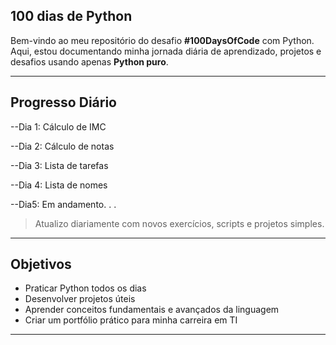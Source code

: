 ## 100 dias de Python

Bem-vindo ao meu repositório do desafio **#100DaysOfCode** com Python.  
Aqui, estou documentando minha jornada diária de aprendizado, projetos e desafios usando apenas **Python puro**.

---

## Progresso Diário

--Dia 1: Cálculo de IMC

--Dia 2: Cálculo de notas 

--Dia 3: Lista de tarefas

--Dia 4: Lista de nomes

--Dia5: Em andamento. . .

> Atualizo diariamente com novos exercícios, scripts e projetos simples.

---

## Objetivos

- Praticar Python todos os dias
- Desenvolver projetos úteis
- Aprender conceitos fundamentais e avançados da linguagem
- Criar um portfólio prático para minha carreira em TI

---

